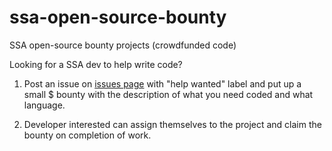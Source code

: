 # ssa-open-source-bounty
SSA open-source bounty projects (crowdfunded code)

Looking for a SSA dev to help write code?

1) Post an issue on [issues page](https://github.com/studiosysadmins-dev/ssa-open-source-bounty/issues) with "help wanted" label and put up a small $ bounty with the description of what you need coded and what language.

2) Developer interested can assign themselves to the project and claim the bounty on completion of work.
